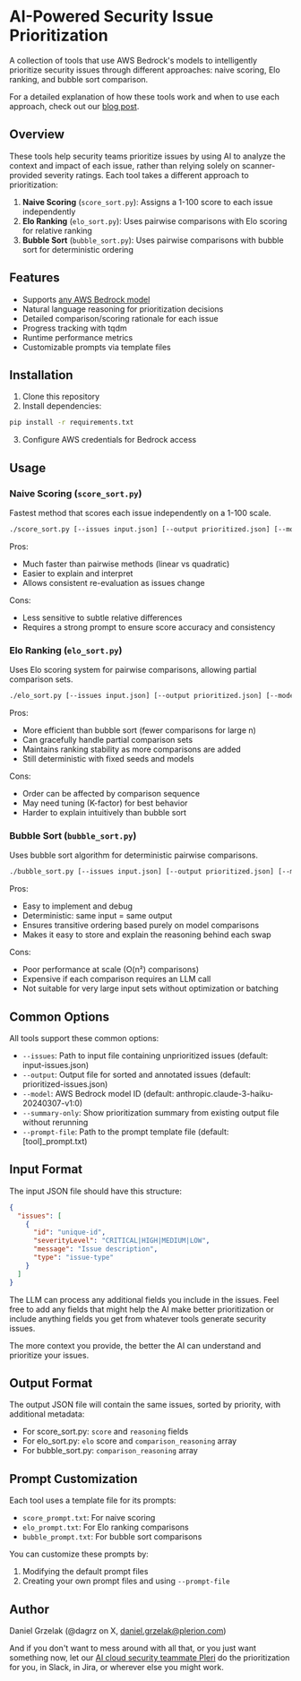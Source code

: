# AI-Powered Security Issue Prioritization

A collection of tools that use AWS Bedrock's models to intelligently prioritize security issues through different approaches: naive scoring, Elo ranking, and bubble sort comparison.

For a detailed explanation of how these tools work and when to use each approach, check out our [blog post](https://www.plerion.com/blog/automatically-prioritize-security-issues-from-different-tools-with-an-llm).

## Overview

These tools help security teams prioritize issues by using AI to analyze the context and impact of each issue, rather than relying solely on scanner-provided severity ratings. Each tool takes a different approach to prioritization:

1. **Naive Scoring** (`score_sort.py`): Assigns a 1-100 score to each issue independently
2. **Elo Ranking** (`elo_sort.py`): Uses pairwise comparisons with Elo scoring for relative ranking
3. **Bubble Sort** (`bubble_sort.py`): Uses pairwise comparisons with bubble sort for deterministic ordering

## Features

- Supports [any AWS Bedrock model](https://docs.aws.amazon.com/bedrock/latest/userguide/models-supported.html)
- Natural language reasoning for prioritization decisions
- Detailed comparison/scoring rationale for each issue
- Progress tracking with tqdm
- Runtime performance metrics
- Customizable prompts via template files

## Installation

1. Clone this repository
2. Install dependencies:
```bash
pip install -r requirements.txt
```
3. Configure AWS credentials for Bedrock access

## Usage

### Naive Scoring (`score_sort.py`)

Fastest method that scores each issue independently on a 1-100 scale.

```bash
./score_sort.py [--issues input.json] [--output prioritized.json] [--model <model_id>] [--prompt-file prompt.txt]
```

Pros:
- Much faster than pairwise methods (linear vs quadratic)
- Easier to explain and interpret
- Allows consistent re-evaluation as issues change

Cons:
- Less sensitive to subtle relative differences
- Requires a strong prompt to ensure score accuracy and consistency

### Elo Ranking (`elo_sort.py`)

Uses Elo scoring system for pairwise comparisons, allowing partial comparison sets.

```bash
./elo_sort.py [--issues input.json] [--output prioritized.json] [--model <model_id>] [--max-comparisons <multiplier>] [--prompt-file prompt.txt]
```

Pros:
- More efficient than bubble sort (fewer comparisons for large n)
- Can gracefully handle partial comparison sets
- Maintains ranking stability as more comparisons are added
- Still deterministic with fixed seeds and models

Cons:
- Order can be affected by comparison sequence
- May need tuning (K-factor) for best behavior
- Harder to explain intuitively than bubble sort

### Bubble Sort (`bubble_sort.py`)

Uses bubble sort algorithm for deterministic pairwise comparisons.

```bash
./bubble_sort.py [--issues input.json] [--output prioritized.json] [--model <model_id>] [--prompt-file prompt.txt]
```

Pros:
- Easy to implement and debug
- Deterministic: same input = same output
- Ensures transitive ordering based purely on model comparisons
- Makes it easy to store and explain the reasoning behind each swap

Cons:
- Poor performance at scale (O(n²) comparisons)
- Expensive if each comparison requires an LLM call
- Not suitable for very large input sets without optimization or batching

## Common Options

All tools support these common options:
- `--issues`: Path to input file containing unprioritized issues (default: input-issues.json)
- `--output`: Output file for sorted and annotated issues (default: prioritized-issues.json)
- `--model`: AWS Bedrock model ID (default: anthropic.claude-3-haiku-20240307-v1:0)
- `--summary-only`: Show prioritization summary from existing output file without rerunning
- `--prompt-file`: Path to the prompt template file (default: [tool]_prompt.txt)

## Input Format

The input JSON file should have this structure:
```json
{
  "issues": [
    {
      "id": "unique-id",
      "severityLevel": "CRITICAL|HIGH|MEDIUM|LOW",
      "message": "Issue description",
      "type": "issue-type"
    }
  ]
}
```

The LLM can process any additional fields you include in the issues. Feel free to add any fields that might help the AI make better prioritization or include anything fields you get from whatever tools generate security issues.

The more context you provide, the better the AI can understand and prioritize your issues.

## Output Format

The output JSON file will contain the same issues, sorted by priority, with additional metadata:
- For score_sort.py: `score` and `reasoning` fields
- For elo_sort.py: `elo` score and `comparison_reasoning` array
- For bubble_sort.py: `comparison_reasoning` array

## Prompt Customization

Each tool uses a template file for its prompts:
- `score_prompt.txt`: For naive scoring
- `elo_prompt.txt`: For Elo ranking comparisons
- `bubble_prompt.txt`: For bubble sort comparisons

You can customize these prompts by:
1. Modifying the default prompt files
2. Creating your own prompt files and using `--prompt-file`

## Author

Daniel Grzelak (@dagrz on X, daniel.grzelak@plerion.com)

And if you don't want to mess around with all that, or you just want something now, let our [AI cloud security teammate Pleri](https://www.plerion.com/pleri-ai "https://www.plerion.com/pleri-ai") do the prioritization for you, in Slack, in Jira, or wherever else you might work.